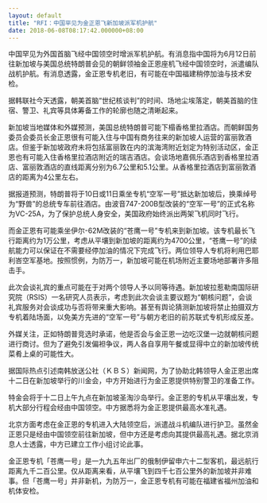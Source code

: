 ```yaml
---
layout: default
title: "RFI：中国罕见为金正恩飞新加坡派军机护航"
date: 2018-06-08T08:17:42.000000+08:00
---
```


中国罕见为外国首脑飞经中国领空时增派军机护航。有消息指中国将为6月12日前往新加坡与美国总统特朗普会见的朝鲜领袖金正恩座机飞经中国领空时，派遣编队战机护航。有消息透露，金正恩专机老旧，有可能在中国福建稍停加油与技术安检。

据韩联社今天透露，朝美首脑“世纪核谈判”的时间、场地尘埃落定，朝美首脑的住宿、警卫、礼宾等具体筹备工作的轮廓也随之清晰起来。

新加坡当地媒体和外媒预测，美国总统特朗普可能下榻香格里拉酒店。而朝鲜国务委员会委员长金正恩很有可能入住与中国有商务往来的新加坡人运营的富丽敦酒店。但鉴于新加坡政府未将包括富丽敦在内的滨海湾附近划定为特别活动区，金正恩也有可能入住香格里拉酒店附近的瑞吉酒店。会谈场地嘉佩乐酒店到香格里拉酒店、富丽敦酒店的直线距离分别为6.7公里和5.1公里。从香格里拉酒店到富丽敦酒店的距离为4公里左右。

据报道预测，特朗普将于10日或11日乘坐专机“空军一号”抵达新加坡后，换乘绰号为“野兽”的总统专车前往酒店。由波音747-200B型改装的“空军一号”的正式名称为VC-25A，为了保护总统人身安全，美国政府始终派出两架飞机同时飞行。

而金正恩有可能乘坐伊尔-62M改装的“苍鹰一号”专机来到新加坡。该专机最长飞行距离约为1万公里，考虑从平壤到新加坡的距离约为4700公里，“苍鹰一号”的续航能力可以保证在不需要经停加油的情况下完成飞行。两位领导人专机将利用巴耶利峇空军基地。按照惯例，为防万一，新加坡可能在机场附近主要场地部署许多阻击手。

此次会谈礼宾的重点可能在于对两个领导人予以同等待遇。新加坡拉惹勒南国际研究院（RSIS）一名研究人员表示，考虑到此次会谈主要议题为“朝核问题”，会谈礼宾服务对会谈成功与否将带来重大影响。甚至有舆论猜测新加坡将禁止拍摄双方专机着陆场面，以免美方先进的“空军一号”与朝方老旧的前苏联式专机形成反差。

外媒关注，正如特朗普竞选时承诺，他是否会与金正恩一边吃汉堡一边就朝核问题进行商讨。但为了避免引发偏袒争议，两人各自享用午餐或显得中立的新加坡传统菜肴上桌的可能性大。

据国际热点引述南韩放送公社（ＫＢＳ）新闻网，为了协助北韩领导人金正恩出席十二日在新加坡举行的川金会，中方开始进行为金正恩提供特别警卫的准备工作。

特金会将于十二日上午九点在新加坡圣淘沙岛举行。金正恩的专机从平壤出发，专机大部分行程会经由中国领空。中方据悉将为金正恩提供最高水准礼遇。

北京方面考虑在金正恩的专机进入大陆领空后，派遣战斗机编队进行护卫。虽然金正恩只是经由中国领空前往新加坡，但中方还是考虑向其提供最高礼遇。据北京消息人士透露，中方已建立工作小组讨论此事。

金正恩专机「苍鹰一号」是一九九五年出厂的俄制伊留申六十二型客机，最远航行距离九千二百公里。仅从距离来看，从平壤飞到四千七百公里外的新加坡并非难事。但「苍鹰一号」并非新机，为防万一，金正恩专机有可能在福建省福州加油和机体安检。

